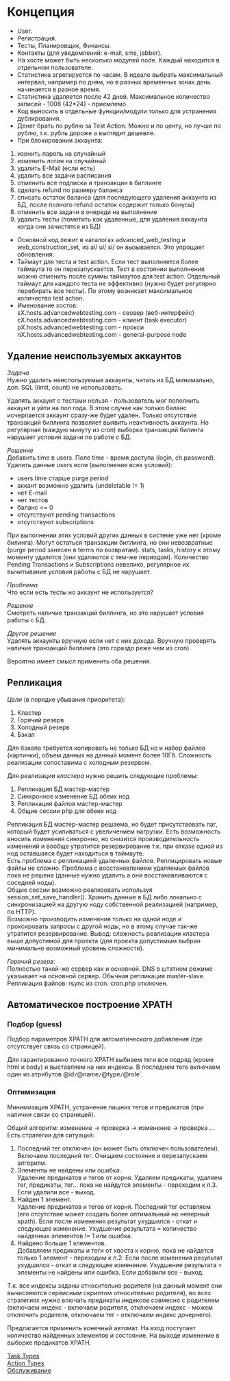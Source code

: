 Концепция
=========
* User.
* Регистрация.
* Тесты, Планировщик, Финансы.
* Контакты (для уведомлений: e-mail, sms, jabber).
* На хосте может быть несколько модулей node. Каждый находится в отдельном пользователе.
* Статистика агрегируется по часам. В идеале выбрать максимальный интервал, например по дням, но в разных временных зонах день начинается в разное время.
* Статистика удаляется после 42 дней. Максимальное количество записей - 1008 (42*24) - приемлемо.
* Код выносить в отдельные функции/модули только для устранения дублирования.
* Денег брать по рублю за Test Action. Можно и по центу, но лучше по рублю, т.к. рубль дороже а выглядит дешевле.
* При блокировании аккаунта:
 1. изенить пароль на случайный
 2. изменить логин на случайный
 3. удалить E-Mail (если есть)
 4. удалить все задачи расписания
 5. отменить все подписки и транзакции в биллинге
 6. сделать refund по размеру баланса
 6. списать остаток баланса (для последующего удаления аккаунта из БД, после полного refund остаток содержит только бонусы)
 7. отменить все задачи в очереди на выполнение
 8. удалить тесты (пометить как удаленные, для удаления аккаунта когда они зачистятся из БД)
* Основной код лежит в каталогах advanced_web_testing и web_construction_set, из ai/ ui/ si/ он вызывается. Это упрощает обновления.
* Таймаут для теста и test action. Если тест выполняется более таймаута то он перезапускается. Тест в состоянии выполнения
 можно отменить после суммы таймаутов для test action. Отдельный таймаут для каждого теста не эффективно (нужно будет регулярно перебирать
 все тесты). По этому возникает максимальное количество test action.
* Именование хостов:  
sX.hosts.advancedwebtesting.com - сеовер (веб-интерфейс)  
cX.hosts.advancedwebtesting.com - клиент (task executor)  
pX.hosts.advancedwebtesting.com - прокси  
nX.hosts.advancedwebtesting.com - general-purpose node  

Удаление неиспользуемых аккаунтов
---------------------------------
*Задача*  
Нужно удалять неиспользуемые аккаунты, читать из БД минимально, доп. SQL (limit, count) не использовать.

Удалять аккаунт с тестами нельзя - пользователь мог пополнить аккаунт и уйти на пол года.
В этом случае как только баланс исчерпается аккаунт сразу-же будет удален.
Только отсутствие транзакций биллинга позволяет выявить неактивность аккаунта.
Но регулярная (каждую минуту из cron) выборка транзакций билинга нарушает условия задачи по работе с БД.

*Решение*  
Добавить time в users.
Поле time - время доступа (login, ch.password).
Удалить данные users если (выполнение всех условий):
* users.time старше purge period
* аккант возможно удалить (undeletable != 1)
* нет E-mail
* нет тестов
* баланс <= 0
* отсутствуют pending transactions
* отсутствуют subscriptions

При выполнении этих условий других данных в системе уже нет (кроме билинга).
Могут остаться транзакции биллинга, но они невозвратные (purge period занесен в terms по возвратам).
stats, tasks, history к этому моменту удалятся (они удаляются с тем-же периодом).
Количество Pending Transactions и Subscriptions невелико, регулярное их вычитывание условия работы с БД не нарушает.

*Проблема*  
Что если есть тесты но аккаунт не используется?

*Решение*  
Смотреть наличие транзакций биллинга, но это нарушает условия работы с БД.

*Другое решение*  
Удалять аккаунты вручную если нет с них дохода.
Вручную проверять наличие транзакций биллинга (это гораздо реже чем из cron).

Вероятно имеет смысл применить оба решения.

Репликация
----------
*Цели* (в порядке убывания приоритета):
1. Кластер
2. Горячий резерв
3. Холодный резерв
4. Бэкап

Для бэкапа требуется копировать не только БД но и набор файлов (картинки), объем данных на данный момент более 10Гб.
Сложность реализации сопоставима с холодным резервом.

Для реализации *кластера* нужно решить следующие проблемы:  
1. Репликация БД мастер-мастер
2. Синхронное изменение БД обеих нод
3. Репликация файлов мастер-мастер
4. Общие сессии php для обеих нод

Репликация БД мастер-мастер решаема, но будет присутствовать лаг, который будет усиливаться с увеличением нагрузки.
Есть возможность вносить изменения синхронно, но снизится производительность изменений и вообще утратится резервирование
т.к. при отказе одной из нод оставшаяся будет находиться в таймауте.  
Есть проблема с репликацией удаленных файлов. Реплицировать новые файлы не сложно.
Проблема с восстановлением удаляемых файлов пока не решена (данные нужно удалить а они восстанавливаются с соседней ноды).  
Общие сессии возможно реализовать используя session_set_save_handler(). Хранить данные в БД либо локально с синхронизацией
на другую ноду собственной реализацией (например, по HTTP).  
Возможно производить изменения только на одной ноде и проксировать запросы с другой ноды, но в этому случае так-же утратится резервирование.
Вывод: сложность реализации кластера выше допустимой для проекта (для проекта допустимым выбран минимально возможный уровень сложности).

*Горячий резерв*:  
Полностью такой-же сервер как и основной. DNS в штатном режиме указывает на основной сервер.
Обычная репликация master-slave.
Репликация файлов: rsync из cron.
cron.php отключен.

Автоматическое построение XPATH
-------------------------------

### Подбор (guess)
Подбор параметров XPATH для автоматического добавления (где отсутствует связь со страницей).

Для гарантированно точного XPATH выбиаем теги все подряд (кроме html и body) и выставляем на них индексы.
В последнем теге включаем один из атрибутов @id`/`@name`/`@type`/`@role`.

### Оптимизация
Минимизация XPATH, устранение лишних тегов и предикатов (при наличии связи со страницей).

Общий алгоритм: изменение -> проверка -> изменение -> проверка ...  
Есть стратегии для ситуаций:
1. Последний тег отключен (он может быть отключен пользователем).  
 Включаем последний тег. Очищаем состояние и перезапускаем алгоритм.
2. Элементы не найдены или ошибка.  
 Удаление предикатов и тегов от корня. Удаляем предикаты, удаляем тег, предикаты, тег... пока не найдутся элементы - переходим к п.3.
 Если удалили все - выход.
3. Найден 1 элемент.  
 Удаление предикатов и тегов от корня.
 Последний тег оставляем (его отсутствие может создать более оптимальный но неверный xpath).
 Если после изменения результат ухудшился - откат и следующее изменение.
 Ухудшение результата = количество найденных элементов != 1 или ошибка.
4. Найдено больше 1 элементов.  
 Добавляем предикаты и теги от хвоста к корню, пока не найдется только 1 элемент - переходим к п.2.
 Если после изменения результат ухудшился - откат и следующее изменение.
 Ухудшение результата = элементы не найдены или ошибка.
 Если добавили все - выход.

Т.к. все индексы заданы относительно родителя (на данный момент они вычисляются сервисным скриптом относительно родителя),
во всех стратегиях нужно влючать предикаты индексов совмесно с родителем
(включаем индекс - включаем родителя, отключаем индекс - можем отключить родителя, отключаем тег - отключаем индекс дочернего).

Предлагается применить конечный автомат.
На вход поступает количество найденных элементов и состояние.
На выходе изменение в выборке предикатов XPATH.

[Task Types](task_types.md)  
[Action Types](action_types.md)  
[Обслуживание](maintanance.md)  
